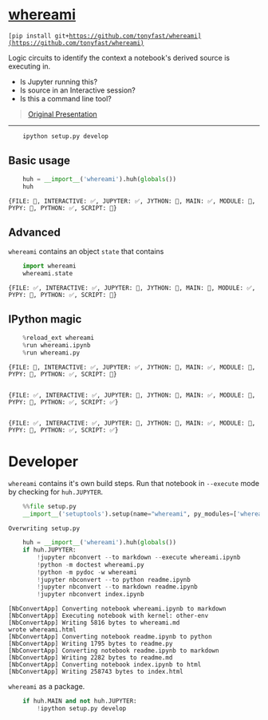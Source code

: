 
# [whereami](https://github.com/tonyfast/whereami)

<code>[pip install git+https://github.com/tonyfast/whereami](https://github.com/tonyfast/whereami)</code>

Logic circuits to identify the context a notebook's derived source is executing in.

* Is Jupyter running this?
* Is source in an Interactive session?
* Is this a command line tool?


> [Original Presentation](http://nbviewer.jupyter.org/format/slides/github/tonyfast/whereami/blob/master/whereami.ipynb#/)

---

        ipython setup.py develop

## Basic usage


```python
    huh = __import__('whereami').huh(globals())
    huh
```




    
    {FILE: 🚫, INTERACTIVE: ✅, JUPYTER: ✅, JYTHON: 🚫, MAIN: ✅, MODULE: 🚫, PYPY: 🚫, PYTHON: ✅, SCRIPT: 🚫}



## Advanced

`whereami` contains an object `state` that contains


```python
    import whereami
    whereami.state
```




    
    {FILE: ✅, INTERACTIVE: ✅, JUPYTER: 🚫, JYTHON: 🚫, MAIN: 🚫, MODULE: ✅, PYPY: 🚫, PYTHON: ✅, SCRIPT: 🚫}



## IPython magic


```python
    %reload_ext whereami
    %run whereami.ipynb
    %run whereami.py
```

    
    {FILE: 🚫, INTERACTIVE: ✅, JUPYTER: ✅, JYTHON: 🚫, MAIN: ✅, MODULE: 🚫, PYPY: 🚫, PYTHON: ✅, SCRIPT: 🚫}
    
    
    {FILE: ✅, INTERACTIVE: ✅, JUPYTER: 🚫, JYTHON: 🚫, MAIN: ✅, MODULE: 🚫, PYPY: 🚫, PYTHON: ✅, SCRIPT: ✅}
    
    
    {FILE: ✅, INTERACTIVE: ✅, JUPYTER: 🚫, JYTHON: 🚫, MAIN: ✅, MODULE: 🚫, PYPY: 🚫, PYTHON: ✅, SCRIPT: ✅}
    


# Developer

`whereami` contains it's own build steps.  Run that notebook in `--execute` mode by checking for `huh.JUPYTER`.


```python
    %%file setup.py
    __import__('setuptools').setup(name="whereami", py_modules=['whereami'])        
```

    Overwriting setup.py



```python
    huh = __import__('whereami').huh(globals())
    if huh.JUPYTER:
        !jupyter nbconvert --to markdown --execute whereami.ipynb
        !python -m doctest whereami.py
        !python -m pydoc -w whereami
        !jupyter nbconvert --to python readme.ipynb
        !jupyter nbconvert --to markdown readme.ipynb
        !jupyter nbconvert index.ipynb
```

    [NbConvertApp] Converting notebook whereami.ipynb to markdown
    [NbConvertApp] Executing notebook with kernel: other-env
    [NbConvertApp] Writing 5816 bytes to whereami.md
    wrote whereami.html
    [NbConvertApp] Converting notebook readme.ipynb to python
    [NbConvertApp] Writing 1795 bytes to readme.py
    [NbConvertApp] Converting notebook readme.ipynb to markdown
    [NbConvertApp] Writing 2282 bytes to readme.md
    [NbConvertApp] Converting notebook index.ipynb to html
    [NbConvertApp] Writing 258743 bytes to index.html


`whereami` as a package.


```python
    if huh.MAIN and not huh.JUPYTER:
        !ipython setup.py develop
```
